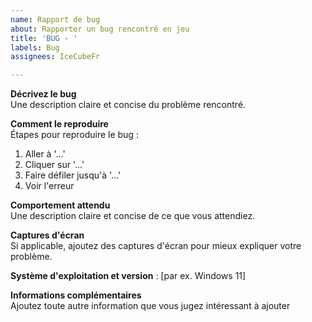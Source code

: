 ```yaml
---
name: Rapport de bug
about: Rapporter un bug rencontré en jeu
title: 'BUG - '
labels: Bug
assignees: IceCubeFr

---
```


**Décrivez le bug**  
Une description claire et concise du problème rencontré.

**Comment le reproduire**  
Étapes pour reproduire le bug :  
1. Aller à '...'  
2. Cliquer sur '...'  
3. Faire défiler jusqu'à '...'  
4. Voir l'erreur  

**Comportement attendu**  
Une description claire et concise de ce que vous attendiez.  

**Captures d'écran**  
Si applicable, ajoutez des captures d'écran pour mieux expliquer votre problème.  

**Système d'exploitation et version** : [par ex. Windows 11]  

**Informations complémentaires**  
Ajoutez toute autre information que vous jugez intéressant à ajouter

